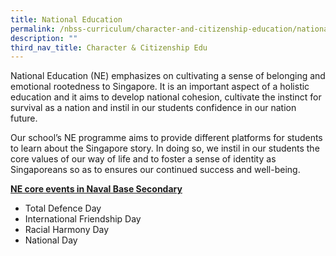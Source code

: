 ```yaml
---
title: National Education
permalink: /nbss-curriculum/character-and-citizenship-education/national-education/
description: ""
third_nav_title: Character & Citizenship Edu
---
```


<p>National Education (NE) emphasizes on cultivating a sense of belonging and emotional rootedness to Singapore. It is an important aspect of a holistic education and it aims to develop national cohesion, cultivate the instinct for survival as a nation and instil in our students confidence in our nation future.</p>
<p>Our school&rsquo;s NE programme aims to provide different platforms for students to learn about the Singapore story. In doing so, we instil in our students the core values of our way of life and to foster a sense of identity as Singaporeans so as to ensures our continued success and well-being.</p>
<p><strong><u>NE core events in Naval Base Secondary</u></strong></p>
<ul>
<li>Total Defence Day</li>
<li>International Friendship Day</li>
<li>Racial Harmony Day</li>
<li>National Day</li>
</ul>